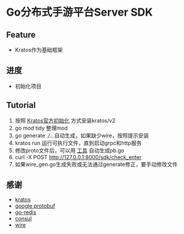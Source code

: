 # Go分布式手游平台Server SDK

## Feature
- Kratos作为基础框架

## 进度
- 初始化项目

## Tutorial
1. 按照 [Kratos官方初始化](https://go-kratos.dev/docs/getting-started/start/) 方式安装kratos/v2
1. go mod tidy 整理mod 
1. go generate ./...自动生成，如果缺少wire，按照提示安装
1. kratos run 运行可执行文件，直到启动grpc和http服务
1. 修改proto文件后，可以用 [工具](https://go-kratos.dev/docs/getting-started/usage/) 自动生成pb.go
1. curl -X POST http://127.0.0.1:8000/sdk/check_enter
1. 如果wire_gen.go生成失败或无法通过generate修正，要手动修改文件

## 感谢
- [kratos](https://github.com/go-kratos/kratos)
- [google protobuf](https://developers.google.com/protocol-buffers)
- [go-redis](github.com/go-redis/redis/v8)
- [consul](https://github.com/hashicorp/consul)
- [wire](github.com/google/wire)